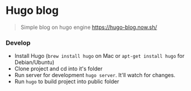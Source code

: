 # Hugo blog
> Simple blog on hugo engine https://hugo-blog.now.sh/

### Develop

+ Install Hugo (`brew install hugo` on Mac or `apt-get install hugo` for Debian/Ubuntu)
+ Clone project and cd into it's folder
+ Run server for development `hugo server`. It'll watch for changes.
+ Run `hugo` to build project into public folder